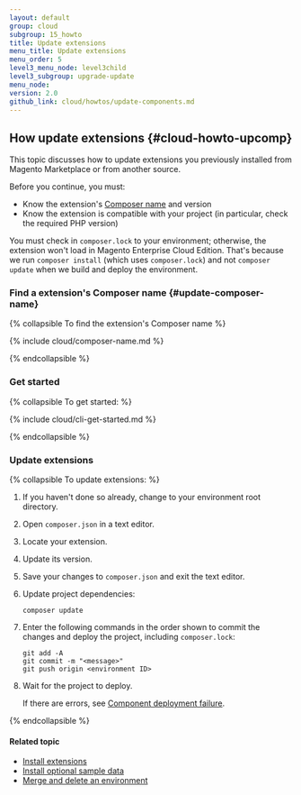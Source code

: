 ```yaml
---
layout: default
group: cloud
subgroup: 15_howto
title: Update extensions
menu_title: Update extensions
menu_order: 5
level3_menu_node: level3child
level3_subgroup: upgrade-update
menu_node: 
version: 2.0
github_link: cloud/howtos/update-components.md
---
```


## How update extensions {#cloud-howto-upcomp}
This topic discusses how to update extensions you previously installed from Magento Marketplace or from another source.

Before you continue, you must:

*	Know the extension's [Composer name](#update-composer-name) and version
*	Know the extension is compatible with your project (in particular, check the required PHP version)

<div class="bs-callout bs-callout-warning">
    <p>You must check in <code>composer.lock</code> to your environment; otherwise, the extension won't load in Magento Enterprise Cloud Edition. That's because we run <code>composer install</code> (which uses <code>composer.lock</code>) and not <code>composer update</code> when we build and deploy the environment.</p>
</div>


### Find a extension's Composer name {#update-composer-name}

{% collapsible To find the extension's Composer name %}

{% include cloud/composer-name.md %}

{% endcollapsible %}

### Get started

{% collapsible To get started: %}

{% include cloud/cli-get-started.md %}

{% endcollapsible %}

### Update extensions

{% collapsible To update extensions: %}

1.	If you haven't done so already, change to your environment root directory.
3.	Open `composer.json` in a text editor.
4.	Locate your extension.
5.	Update its version.
6.	Save your changes to `composer.json` and exit the text editor.
7.	Update project dependencies:

		composer update
8.	Enter the following commands in the order shown to commit the changes and deploy the project, including `composer.lock`:

		git add -A
		git commit -m "<message>"
		git push origin <environment ID>
9.	Wait for the project to deploy.

	If there are errors, see [Component deployment failure]({{page.baseurl}}cloud/trouble/trouble_comp-deploy-fail.html).

{% endcollapsible %}

#### Related topic
*	[Install extensions]({{page.baseurl}}cloud/howtos/install-components.html)
*	[Install optional sample data]({{page.baseurl}}cloud/howtos/sample-data.html)
*	[Merge and delete an environment]({{page.baseurl}}cloud/howtos/environment-tutorial-env-merge.html)
